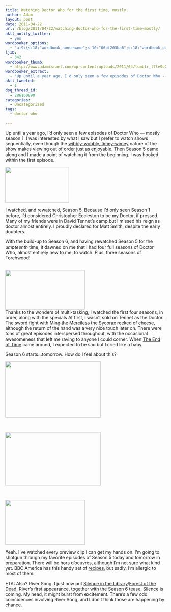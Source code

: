 ```yaml
---
title: Watching Doctor Who for the first time, mostly.
author: Adam
layout: post
date: 2011-04-22
url: /blog/2011/04/22/watching-doctor-who-for-the-first-time-mostly/
aktt_notify_twitter:
  - yes
wordbooker_options:
  - 'a:9:{s:18:"wordbook_noncename";s:10:"06bf203ba6";s:18:"wordbook_page_post";s:4:"-100";s:18:"wordbook_orandpage";s:1:"2";s:23:"wordbook_default_author";s:1:"1";s:23:"wordbook_extract_length";s:3:"256";s:19:"wordbook_actionlink";s:3:"300";s:26:"wordbooker_publish_default";s:2:"on";s:18:"wordbook_attribute";s:30:"Wrote a new post on their blog";s:29:"wordbooker_status_update_text";s:35:": New blog post :  %title% - %link%";}'
ljID:
  - 342
wordbooker_thumb:
  - http://www.adamisrael.com/wp-content/uploads/2011/04/tumblr_l7le9oQxKs1qajupo.gif
wordbooker_extract:
  - "Up until a year ago, I'd only seen a few episodes of Doctor Who -- mostly season 1. I was interested by what I saw but I prefer to watch shows sequentially, even though the wibbly-wobbly, timey-wimey nature of the show makes viewing out of order just ..."
aktt_tweeted:
  - 1
dsq_thread_id:
  - 286160890
categories:
  - Uncategorized
tags:
  - doctor who

---
```

[][1] Up until a year ago, I&#8217;d only seen a few episodes of Doctor Who &#8212; mostly season 1. I was interested by what I saw but I prefer to watch shows sequentially, even though the [wibbly-wobbly, timey-wimey][2] nature of the show makes viewing out of order just as enjoyable. Then Season 5 came along and I made a point of watching it from the beginning. I was hooked within the first episode.

[<img class="aligncenter size-full wp-image-435" title="tumblr_l7le9oQxKs1qajupo" src="http://www.adamisrael.com/wp-content/uploads/2011/04/tumblr_l7le9oQxKs1qajupo.gif" alt="" width="200" height="113" />][3]

I watched, and rewatched, Season 5. Because I&#8217;d only seen Season 1 before, I&#8217;d considered Christopher Eccleston to be my Doctor, if pressed. Many of my friends were in David Tennet&#8217;s camp but I missed his reign as doctor almost entirely. I proudly declared for Matt Smith, despite the early doubters.

With the build-up to Season 6, and having rewatched Season 5 for the _umpteenth_ time, it dawned on me that I had four full seasons of Doctor Who, almost entirely new to me, to watch. Plus, three seasons of Torchwood!

<p style="text-align: left;">
  <a href="http://www.adamisrael.com/wp-content/uploads/2011/04/tumblr_lk1wxd9B6m1qg6wsp.gif"><br /> </a><a href="http://www.adamisrael.com/wp-content/uploads/2011/04/tumblr_lk1wxd9B6m1qg6wsp1.gif"></a><a href="http://www.adamisrael.com/wp-content/uploads/2011/04/tumblr_l7mgln2e1K1qceq2y.gif"><img class="aligncenter size-full wp-image-438" title="tumblr_l7mgln2e1K1qceq2y" src="http://www.adamisrael.com/wp-content/uploads/2011/04/tumblr_l7mgln2e1K1qceq2y.gif" alt="" width="250" height="123" /></a><br /> Thanks to the wonders of multi-tasking, I watched the first four seasons, in order, along with the specials At first, I wasn&#8217;t sold on Tennet as the Doctor. The sword fight with <del><a href="http://en.wikipedia.org/wiki/Ming_the_Merciless">Ming the Merciless</a></del> the Sycorax reeked of cheese, although the return of the hand was a very nice touch later on. There were tons of great episodes interspersed throughout, with the occasional awesomeness that left me raving to anyone I could corner. When <a href="http://en.wikipedia.org/wiki/The_End_of_Time">The End of Time</a> came around, I expected to be sad but I cried like a baby.
</p>

Season 6 starts&#8230;tomorrow. How do I feel about this?

[<img class="aligncenter" title="tumblr_lk2ff7mj1I1qhn3v1" src="http://www.adamisrael.com/wp-content/uploads/2011/04/tumblr_lk2ff7mj1I1qhn3v1.gif" alt="" width="300" height="177" />][1]

&nbsp;

[<img class="size-full wp-image-440 aligncenter" title="tumblr_l7mgoeVpA31qceq2y" src="http://www.adamisrael.com/wp-content/uploads/2011/04/tumblr_l7mgoeVpA31qceq2y.gif" alt="" width="300" height="169" />][4]

&nbsp;

[<img class="aligncenter size-full wp-image-442" title="tumblr_lk2ggp1rIL1qbv5up" src="http://www.adamisrael.com/wp-content/uploads/2011/04/tumblr_lk2ggp1rIL1qbv5up.gif" alt="" width="250" height="141" />][5]

Yeah. I&#8217;ve watched every preview clip I can get my hands on. I&#8217;m going to shotgun through my favorite episodes of Season 5 today and tomorrow in preparation. There will be hors d&#8217;oeuvres, although I&#8217;m not sure what kind yet. BBC America has this handy set of [recipes][6], but sadly, I&#8217;m allergic to most of them.

ETA: Also? River Song. I just now put [Silence in the Library][7]/[Forest of the Dead][8], River&#8217;s first appearance, together with the Season 6 tease, Silence is coming. My head, it might burst from excitement. There&#8217;s a few odd coincidences involving River Song, and I don&#8217;t think those are happening by chance.

 [1]: http://www.adamisrael.com/wp-content/uploads/2011/04/tumblr_lk2ff7mj1I1qhn3v1.gif
 [2]: http://tvtropes.org/pmwiki/pmwiki.php/Main/TimeyWimeyBall
 [3]: http://www.adamisrael.com/wp-content/uploads/2011/04/tumblr_l7le9oQxKs1qajupo.gif
 [4]: http://www.adamisrael.com/wp-content/uploads/2011/04/tumblr_l7mgoeVpA31qceq2y.gif
 [5]: http://www.adamisrael.com/wp-content/uploads/2011/04/tumblr_lk2ggp1rIL1qbv5up.gif
 [6]: http://doctorwho.bbcamerica.com/extras-recipes
 [7]: http://en.wikipedia.org/wiki/Silence_in_the_Library
 [8]: http://en.wikipedia.org/wiki/Forest_of_the_Dead